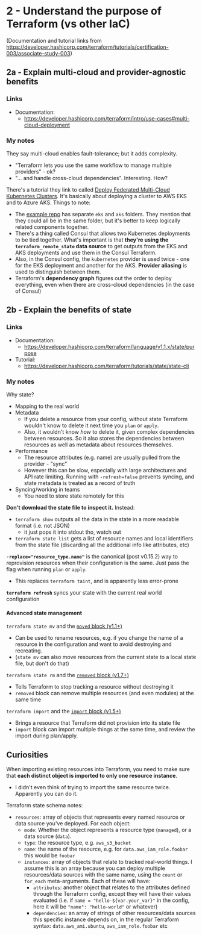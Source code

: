 # 2 - Understand the purpose of Terraform (vs other IaC)
(Documentation and tutorial links from
https://developer.hashicorp.com/terraform/tutorials/certification-003/associate-study-003)

## 2a - Explain multi-cloud and provider-agnostic benefits
### Links
- Documentation:
  - https://developer.hashicorp.com/terraform/intro/use-cases#multi-cloud-deployment

### My notes
They say multi-cloud enables fault-tolerance; but it adds complexity.
- "Terraform lets you use the same workflow to manage multiple providers" - ok?
- "... and handle cross-cloud dependencies". Interesting. How?

There's a tutorial they link to called [Deploy Federated Multi-Cloud Kubernetes
Clusters](https://developer.hashicorp.com/terraform/tutorials/networking/multicloud-kubernetes).
It's basically about deploying a cluster to AWS EKS and to Azure AKS. Things to note:
- The [example repo](https://github.com/hashicorp/learn-terraform-multicloud-kubernetes) has
  separate `eks` and `aks` folders. They mention that they could all be in the same folder, but it's
  better to keep logically related components together.
- There's a thing called Consul that allows two Kubernetes deployments to be tied together. What's
  important is that **they're using the `terraform_remote_state` data source** to get outputs from
  the EKS and AKS deployments and use them in the Consul Terraform.
- Also, in the Consul config, the `kubernetes` provider is used twice - one for the EKS deployment
  and another for the AKS. **Provider aliasing** is used to distinguish between them.
- Terraform's **dependency graph** figures out the order to deploy everything, even when there are
  cross-cloud dependencies (in the case of Consul)

## 2b - Explain the benefits of state
### Links
- Documentation:
  - https://developer.hashicorp.com/terraform/language/v1.1.x/state/purpose
- Tutorial:
  - https://developer.hashicorp.com/terraform/tutorials/state/state-cli

### My notes
Why state?
- Mapping to the real world
- Metadata
  - If you delete a resource from your config, without state Terraform wouldn't know to delete it
    next time you `plan` or `apply`.
  - Also, it wouldn't know _how_ to delete it, given complex dependencies between resources. So it
    also stores the dependencies between resources as well as metadata about resources themselves.
- Performance
  - The resource attributes (e.g. name) are usually pulled from the provider - "sync"
  - However this can be slow, especially with large architectures and API rate limiting. Running
    with `-refresh=false` prevents syncing, and state metadata is treated as a record of truth
- Syncing/working in teams
  - You need to store state remotely for this

**Don't download the state file to inspect it.** Instead:
- `terraform show` outputs all the data in the state in a more readable format (i.e. not JSON)
  - it just pops it into stdout tho, watch out
- `terraform state list` gets a list of resource names and local identifiers from the state file
  (discarding all the additional info like attributes, etc)

**`-replace="resource_type.name"`** is the canonical (post v0.15.2) way to reprovision resources
when their configuration is the same. Just pass the flag when running `plan` or `apply`.
- This replaces `terraform taint`, and is apparently less error-prone

**`terraform refresh`** syncs your state with the current real world configuration

#### Advanced state management
`terraform state mv` and the [`moved` block
(v1.1+)](https://developer.hashicorp.com/terraform/language/modules/develop/refactoring)
- Can be used to rename resources, e.g. if you change the name of a resource in the configuration
  and want to avoid destroying and recreating.
- (`state mv` can also move resources from the current state to a local state file, but don't do
  that)

`terraform state rm` and the [`removed` block
(v1.7+)](https://developer.hashicorp.com/terraform/language/resources/syntax#removing-resources)
- Tells Terraform to stop tracking a resource without destroying it
- `removed` block can remove multiple resources (and even modules) at the same time

`terraform import` and the [`import` block
(v1.5+)](https://developer.hashicorp.com/terraform/language/import)
- Brings a resource that Terraform did not provision into its state file
- `import` block can import multiple things at the same time, and review the import during
  plan/apply.

## Curiosities
When importing existing resources into Terraform, you need to make sure that **each distinct
object is imported to only one resource instance**.
- I didn't even think of trying to import the same resource twice. Apparently you can do it.

Terraform state schema notes:
- `resources`: array of objects that represents every named resource or data source you've deployed.
  For each object:
  - `mode`: Whether the object represents a resource type (`managed`), or a data source (`data`).
  - `type`: the resource type, e.g. `aws_s3_bucket`
  - `name`: the name of the resource, e.g. for `data.aws_iam_role.foobar` this would be `foobar`
  - `instances`: array of objects that relate to tracked real-world things. I assume this is an
    array because you can deploy multiple resources/data sources with the same name, using the
    `count` or `for_each` meta-arguments. Each of these will have:
    - `attributes`: another object that relates to the attributes defined through the Terraform
      config, except they will have their values evaluated (i.e. if `name = "hello-${var.your_var}"`
      in the config, here it will be `"name": "hello-world"` or whatever)
    - `dependencies`: an array of strings of other resources/data sources this specific instance
      depends on, in the regular Terraform syntax: `data.aws_ami.ubuntu`, `aws_iam_role.foobar` etc
